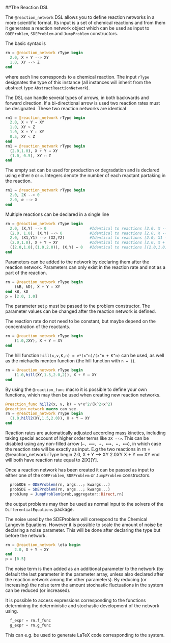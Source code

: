 ##The Reaction DSL

The `@reaction_network` DSL allows you to define reaction networks in a more scientific format. Its input is a set of chemical reactions and from them it generates a reaction network object which can be used as input to `ODEProblem`, `SDEProblem` and `JumpProblem` constructors.

The basic syntax is
```julia
rn = @reaction_network rType begin
  2.0, X + Y --> XY               
  1.0, XY --> Z            
end
```
where each line corresponds to a chemical reaction. The input `rType` designates the type of this instance (all instances will inherit from the abstract type `AbstractReactionNetwork`).

The DSL can handle several types of arrows, in both backwards and forward direction. If a bi-directional arrow is used two reaction rates must be designated. These two reaction networks are identical
```julia
rn1 = @reaction_network rType begin
  2.0, X + Y → XY               
  1.0, XY > Z       
  1.0, X + Y ← XY               
  0.5, XY < Z           
end
rn1 = @reaction_network rType begin
  (2.0,1.0), X + Y ↔ XY               
  (1.0, 0.5), XY ⟷ Z       
end
```
The empty set can be used for production or degradation and is declared using either `0` or `∅`. Integers denote the number of each reactant partaking in the reaction.
```julia
rn1 = @reaction_network rType begin
  2.0, 2X --> 0        
  2.0, ∅ --> X  
end
```
Multiple reactions can be declared in a single line
```julia
rn = @reaction_network rType begin
  2.0, (X,Y) --> 0                   #Identical to reactions [2.0, X --> 0] and [2.0, Y --> 0]
  (2.0, 1.0), (X,Y) --> 0            #Identical to reactions [2.0, X --> 0] and [1.0, X --> 0]
  2.0, (X1,Y1) --> (X2,Y2)           #Identical to reactions [2.0, X1 --> X2] and [2.0, Y1 --> Y2]
  (2.0,1.0), X + Y ↔ XY              #Identical to reactions [2.0, X + Y --> XY] and [1.0, XY --> X + Y].
  ((2.0,1.0),(1.0,2.0)), (X,Y) ↔ 0   #Identical to reactions [(2.0,1.0), X ↔ 0] and [(1.0,2.0), Y ↔ 0].
end
  ```
Parameters can be added to the network by declaring them after the reaction network. Parameters can only exist in the reaction rate and not as a part of the reaction.
```julia
rn = @reaction_network rType begin
    (kB, kD), X + Y ↔ XY
end kB, kD
p = [2.0, 1.0]
```
The parameter set `p` must be passed to the problem constructor. The parameter values can be changed after the reaction network is defined.

The reaction rate do not need to be constant, but maybe depend on the concentration of the reactants.
```julia
rn = @reaction_network rType begin
    (1.0,2XY), X + Y ↔ XY
end
```
The hill function `hill(x,v,K,n) = v*(x^n)/(x^n + K^n)` can be used, as well as the michaelis menten function (the hill function with `n = 1`).
```julia
rn = @reaction_network rType begin
    (1.0,hill(XY,1.5,2.0,2)), X + Y ↔ XY
end
```
By using the `@reaction_func` macro it is possible to define your own functions, which may then be used when creating new reaction networks.
```julia
@reaction_func hill2(x, v, k) = v*x^2/(k^2+x^2)    
@reaction_network macro can see.
rn = @reaction_network rType begin
  (1.0,hill2(XY,1.5,2.0)), X + Y ↔ XY
end
```

Reaction rates are automatically adjusted according mass kinetics, including taking special account of higher order terms like `2X -->`. This can be disabled using any non-filled arrow (`⇐, ⟽, ⇒, ⟾, ⇔, ⟺`), in which case the reaction rate will be exactly as input. E.g the two reactions in
rn = @reaction_network rType begin
    2.0, X + Y --> XY
    2.0*X*Y X + Y ⟾ XY
end
will both have reaction rate equal to 2[X][Y].

Once a reaction network has been created it can be passed as input to either one of the `ODEProblem`, `SDEProblem` or `JumpProblem` constructors.
```julia
  probODE = ODEProblem(rn, args...; kwargs...)      
  probSDE = SDEProblem(rn, args...; kwargs...)
  probJump = JumpProblem(prob,aggregator::Direct,rn)
```
the output problems may then be used as normal input to the solvers of the `DifferentialEquations` package.

The noise used by the SDEProblem will correspond to the Chemical Langevin Equations. However it is possible to scale the amount of noise be declaring a noise parameter. This will be done after declaring the type but before the network.
```julia
rn = @reaction_network \eta begin
    2.0, X + Y ↔ XY
end
p = [0.5]
```
The noise term is then added as an additional parameter to the network (by default the last parameter in the parameter array, unless also declared after the reaction network among the other parameters). By reducing (or increasing) the noise term the amount stochastic fluctuations in the system can be reduced (or increased).

It is possible to access expressions corresponding to the functions determining the deterministic and stochastic development of the network using.
```julia
  f_expr = rn.f_func
  g_expr = rn.g_func
```
This can e.g. be used to generate LaTeX code corresponding to the system.
